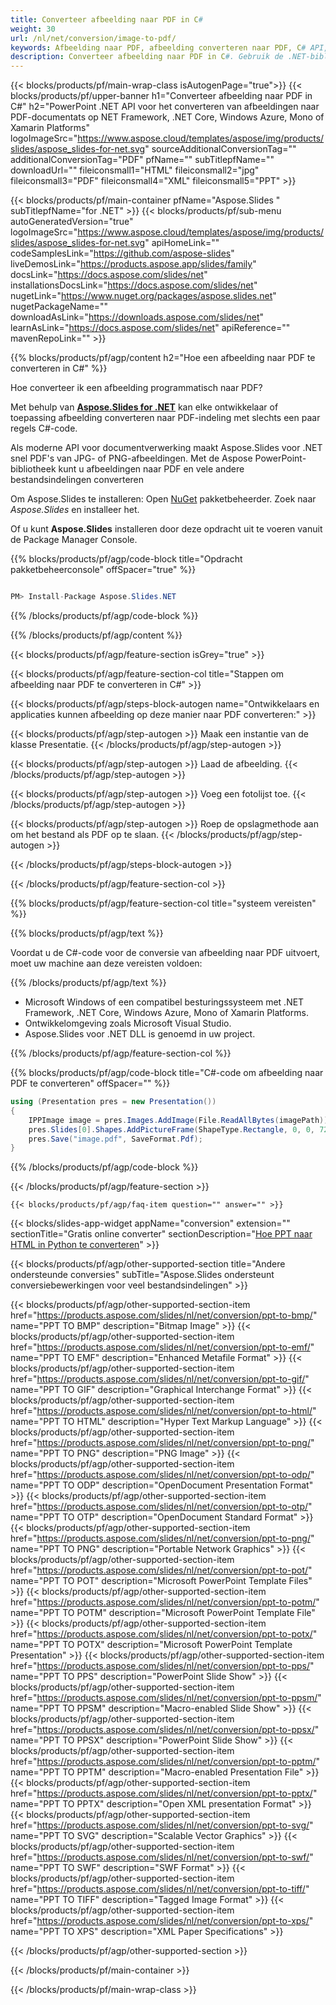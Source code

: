 ```yaml
---
title: Converteer afbeelding naar PDF in C#
weight: 30
url: /nl/net/conversion/image-to-pdf/ 
keywords: Afbeelding naar PDF, afbeelding converteren naar PDF, C# API, .NET-bibliotheek, afbeelding, JPG, PNG, PDF
description: Converteer afbeelding naar PDF in C#. Gebruik de .NET-bibliotheek-API om afbeeldingen naar PDF-documenten te converteren.
---
```


{{< blocks/products/pf/main-wrap-class isAutogenPage="true">}}
{{< blocks/products/pf/upper-banner h1="Converteer afbeelding naar PDF in C#" h2="PowerPoint .NET API voor het converteren van afbeeldingen naar PDF-documentats op NET Framework, .NET Core, Windows Azure, Mono of Xamarin Platforms" logoImageSrc="https://www.aspose.cloud/templates/aspose/img/products/slides/aspose_slides-for-net.svg" sourceAdditionalConversionTag="" additionalConversionTag="PDF" pfName="" subTitlepfName="" downloadUrl="" fileiconsmall1="HTML" fileiconsmall2="jpg" fileiconsmall3="PDF" fileiconsmall4="XML" fileiconsmall5="PPT" >}}

{{< blocks/products/pf/main-container pfName="Aspose.Slides " subTitlepfName="for .NET" >}}
{{< blocks/products/pf/sub-menu autoGeneratedVersion="true" logoImageSrc="https://www.aspose.cloud/templates/aspose/img/products/slides/aspose_slides-for-net.svg" apiHomeLink="" codeSamplesLink="https://github.com/aspose-slides" liveDemosLink="https://products.aspose.app/slides/family" docsLink="https://docs.aspose.com/slides/net" installationsDocsLink="https://docs.aspose.com/slides/net" nugetLink="https://www.nuget.org/packages/aspose.slides.net" nugetPackageName="" downloadAsLink="https://downloads.aspose.com/slides/net" learnAsLink="https://docs.aspose.com/slides/net" apiReference="" mavenRepoLink="" >}}


{{% blocks/products/pf/agp/content h2="Hoe een afbeelding naar PDF te converteren in C#" %}}

Hoe converteer ik een afbeelding programmatisch naar PDF?

Met behulp van [**Aspose.Slides for .NET**](https://products.aspose.com/slides/nl/net/) kan elke ontwikkelaar of toepassing afbeelding converteren naar PDF-indeling met slechts een paar regels C#-code.

Als moderne API voor documentverwerking maakt Aspose.Slides voor .NET snel PDF's van JPG- of PNG-afbeeldingen. Met de Aspose PowerPoint-bibliotheek kunt u afbeeldingen naar PDF en vele andere bestandsindelingen converteren

Om Aspose.Slides te installeren: Open [NuGet](https://www.nuget.org/packages/aspose.slides.net) pakketbeheerder. Zoek naar *Aspose.Slides* en installeer het.
 
Of u kunt **Aspose.Slides** installeren door deze opdracht uit te voeren vanuit de Package Manager Console.

{{% blocks/products/pf/agp/code-block title="Opdracht pakketbeheerconsole" offSpacer="true" %}}

```cs

PM> Install-Package Aspose.Slides.NET

```

{{% /blocks/products/pf/agp/code-block %}}

{{% /blocks/products/pf/agp/content %}}

{{< blocks/products/pf/agp/feature-section isGrey="true" >}}


{{< blocks/products/pf/agp/feature-section-col title="Stappen om afbeelding naar PDF te converteren in C#" >}}

{{< blocks/products/pf/agp/steps-block-autogen name="Ontwikkelaars en applicaties kunnen afbeelding op deze manier naar PDF converteren:" >}}

{{< blocks/products/pf/agp/step-autogen >}}
Maak een instantie van de klasse Presentatie.
{{< /blocks/products/pf/agp/step-autogen >}}

{{< blocks/products/pf/agp/step-autogen >}}
Laad de afbeelding.
{{< /blocks/products/pf/agp/step-autogen >}}

{{< blocks/products/pf/agp/step-autogen >}}
Voeg een fotolijst toe.
{{< /blocks/products/pf/agp/step-autogen >}}

{{< blocks/products/pf/agp/step-autogen >}}
Roep de opslagmethode aan om het bestand als PDF op te slaan.
{{< /blocks/products/pf/agp/step-autogen >}}

{{< /blocks/products/pf/agp/steps-block-autogen >}}

{{< /blocks/products/pf/agp/feature-section-col >}}

{{% blocks/products/pf/agp/feature-section-col title="systeem vereisten" %}}

{{% blocks/products/pf/agp/text %}}

 Voordat u de C#-code voor de conversie van afbeelding naar PDF uitvoert, moet uw machine aan deze vereisten voldoen:

{{% /blocks/products/pf/agp/text %}}

- Microsoft Windows of een compatibel besturingssysteem met .NET Framework, .NET Core, Windows Azure, Mono of Xamarin Platforms.
- Ontwikkelomgeving zoals Microsoft Visual Studio.
- Aspose.Slides voor .NET DLL is genoemd in uw project.

{{% /blocks/products/pf/agp/feature-section-col %}}

{{% blocks/products/pf/agp/code-block title="C#-code om afbeelding naar PDF te converteren" offSpacer="" %}}

```cs
using (Presentation pres = new Presentation())
{
    IPPImage image = pres.Images.AddImage(File.ReadAllBytes(imagePath));
    pres.Slides[0].Shapes.AddPictureFrame(ShapeType.Rectangle, 0, 0, 720, 540, image);
    pres.Save("image.pdf", SaveFormat.Pdf);
}
```

{{% /blocks/products/pf/agp/code-block %}}

{{< /blocks/products/pf/agp/feature-section >}}

    {{< blocks/products/pf/agp/faq-item question="" answer="" >}}
 

{{< blocks/slides-app-widget  appName="conversion" extension="" sectionTitle="Gratis online converter" sectionDescription="[Hoe PPT naar HTML in Python te converteren](https://products.aspose.com/slides/nl/python-net/conversion/ppt-to-html/)" >}}

<!-- aboutfile Starts -->

<!-- aboutfile Ends -->
    
{{< blocks/products/pf/agp/other-supported-section title="Andere ondersteunde conversies" subTitle="Aspose.Slides ondersteunt conversiebewerkingen voor veel bestandsindelingen" >}}

{{< blocks/products/pf/agp/other-supported-section-item href="https://products.aspose.com/slides/nl/net/conversion/ppt-to-bmp/" name="PPT TO BMP" description="Bitmap Image" >}}
{{< blocks/products/pf/agp/other-supported-section-item href="https://products.aspose.com/slides/nl/net/conversion/ppt-to-emf/" name="PPT TO EMF" description="Enhanced Metafile Format" >}}
{{< blocks/products/pf/agp/other-supported-section-item href="https://products.aspose.com/slides/nl/net/conversion/ppt-to-gif/" name="PPT TO GIF" description="Graphical Interchange Format" >}}
{{< blocks/products/pf/agp/other-supported-section-item href="https://products.aspose.com/slides/nl/net/conversion/ppt-to-html/" name="PPT TO HTML" description="Hyper Text Markup Language" >}}
{{< blocks/products/pf/agp/other-supported-section-item href="https://products.aspose.com/slides/nl/net/conversion/ppt-to-png/" name="PPT TO PNG" description="PNG Image" >}}
{{< blocks/products/pf/agp/other-supported-section-item href="https://products.aspose.com/slides/nl/net/conversion/ppt-to-odp/" name="PPT TO ODP" description="OpenDocument Presentation Format" >}}
{{< blocks/products/pf/agp/other-supported-section-item href="https://products.aspose.com/slides/nl/net/conversion/ppt-to-otp/" name="PPT TO OTP" description="OpenDocument Standard Format" >}}
{{< blocks/products/pf/agp/other-supported-section-item href="https://products.aspose.com/slides/nl/net/conversion/ppt-to-png/" name="PPT TO PNG" description="Portable Network Graphics" >}}
{{< blocks/products/pf/agp/other-supported-section-item href="https://products.aspose.com/slides/nl/net/conversion/ppt-to-pot/" name="PPT TO POT" description="Microsoft PowerPoint Template Files" >}}
{{< blocks/products/pf/agp/other-supported-section-item href="https://products.aspose.com/slides/nl/net/conversion/ppt-to-potm/" name="PPT TO POTM" description="Microsoft PowerPoint Template File" >}}
{{< blocks/products/pf/agp/other-supported-section-item href="https://products.aspose.com/slides/nl/net/conversion/ppt-to-potx/" name="PPT TO POTX" description="Microsoft PowerPoint Template Presentation" >}}
{{< blocks/products/pf/agp/other-supported-section-item href="https://products.aspose.com/slides/nl/net/conversion/ppt-to-pps/" name="PPT TO PPS" description="PowerPoint Slide Show" >}}
{{< blocks/products/pf/agp/other-supported-section-item href="https://products.aspose.com/slides/nl/net/conversion/ppt-to-ppsm/" name="PPT TO PPSM" description="Macro-enabled Slide Show" >}}
{{< blocks/products/pf/agp/other-supported-section-item href="https://products.aspose.com/slides/nl/net/conversion/ppt-to-ppsx/" name="PPT TO PPSX" description="PowerPoint Slide Show" >}}
{{< blocks/products/pf/agp/other-supported-section-item href="https://products.aspose.com/slides/nl/net/conversion/ppt-to-pptm/" name="PPT TO PPTM" description="Macro-enabled Presentation File" >}}
{{< blocks/products/pf/agp/other-supported-section-item href="https://products.aspose.com/slides/nl/net/conversion/ppt-to-pptx/" name="PPT TO PPTX" description="Open XML presentation Format" >}}
{{< blocks/products/pf/agp/other-supported-section-item href="https://products.aspose.com/slides/nl/net/conversion/ppt-to-svg/" name="PPT TO SVG" description="Scalable Vector Graphics" >}}
{{< blocks/products/pf/agp/other-supported-section-item href="https://products.aspose.com/slides/nl/net/conversion/ppt-to-swf/" name="PPT TO SWF" description="SWF Format" >}}
{{< blocks/products/pf/agp/other-supported-section-item href="https://products.aspose.com/slides/nl/net/conversion/ppt-to-tiff/" name="PPT TO TIFF" description="Tagged Image Format" >}}
{{< blocks/products/pf/agp/other-supported-section-item href="https://products.aspose.com/slides/nl/net/conversion/ppt-to-xps/" name="PPT TO XPS" description="XML Paper Specifications" >}}

{{< /blocks/products/pf/agp/other-supported-section >}}

{{< /blocks/products/pf/main-container >}}
    
{{< /blocks/products/pf/main-wrap-class >}}